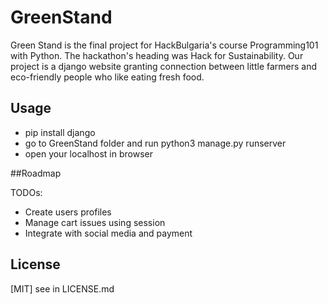 GreenStand
================================

Green Stand is the final project for HackBulgaria's course Programming101 with Python.
The hackathon's heading was Hack for Sustainability.
Our project is a django website granting connection between little farmers and eco-friendly people who like eating fresh food.

Usage
------
- pip install django
- go to GreenStand folder and run python3 manage.py runserver
- open your localhost in browser

##Roadmap

TODOs:
- Create users profiles
- Manage cart issues using session
- Integrate with social media and payment

## License
[MIT] see in LICENSE.md
